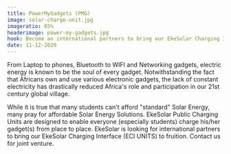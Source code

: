 ```yaml
---
title: PowerMyGadgets (PMG)
image: solar-charge-unit.jpg
imageratio: 65%
headerimage: power-my-gadgets.jpg
hook: Become an international partners to bring our EkeSolar Charging Interface to fruition.
date: 11-12-2020
---
```


From Laptop to phones, Bluetooth to WIFI and Networking gadgets, electric energy is known to be the soul of every gadget. Notwithstanding the fact that Africans own and use various electronic gadgets, the lack of constant electricity has drastically reduced Africa's role and participation in our 21st century global village.

While it is true that many students can't afford "standard" Solar Energy, many pray for affordable Solar Energy Solutions. EkeSolar Public Charging Units are designed to enable everyone (especially students) charge his/her gadget(s) from place to place. EkeSolar is looking for international partners to bring our EkeSolar Charging Interface (ECI UNITS) to fruition. Contact us for joint venture.
